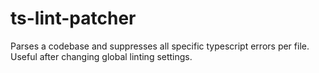 # ts-lint-patcher
Parses a codebase and suppresses all specific typescript errors per file. Useful after changing global linting settings.
